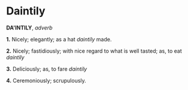 # Daintily

**DA'INTILY**, _adverb_

**1.** Nicely; elegantly; as a hat _daintily_ made.

**2.** Nicely; fastidiously; with nice regard to what is well tasted; as, to eat _daintily_

**3.** Deliciously; as, to fare _daintily_

**4.** Ceremoniously; scrupulously.